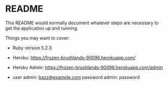 # README

This README would normally document whatever steps are necessary to get the
application up and running.

Things you may want to cover:

* Ruby version 5.2.3

* Heroku: https://frozen-brushlands-90096.herokuapp.com/

* Heroku Admin: https://frozen-brushlands-90096.herokuapp.com/admin

* user admin: 	bazz@example.com
  password admin: password


